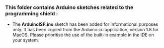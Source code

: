 ### This folder contains Arduino sketches related to the programming shield : 

 - The **ArduinoISP.ino** sketch has been added for informational purposes only. It has been copied from the Arduino.cc application, version 1.8 for MacOS. Please prioritise the use of the built-in example in the IDE on your system.
